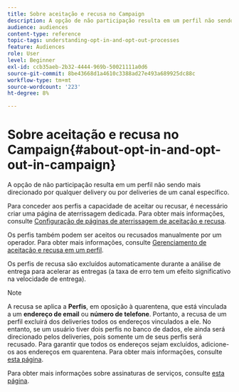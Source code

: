 ```yaml
---
title: Sobre aceitação e recusa no Campaign
description: A opção de não participação resulta em um perfil não sendo mais direcionado por qualquer delivery ou por deliveries de um canal específico.
audience: audiences
content-type: reference
topic-tags: understanding-opt-in-and-opt-out-processes
feature: Audiences
role: User
level: Beginner
exl-id: ccb35aeb-2b32-4444-969b-50021111a0d6
source-git-commit: 8be43668d1a4610c3388ad27e493a689925dc88c
workflow-type: tm+mt
source-wordcount: '223'
ht-degree: 8%

---
```


# Sobre aceitação e recusa no Campaign{#about-opt-in-and-opt-out-in-campaign}

A opção de não participação resulta em um perfil não sendo mais direcionado por qualquer delivery ou por deliveries de um canal específico.

Para conceder aos perfis a capacidade de aceitar ou recusar, é necessário criar uma página de aterrissagem dedicada. Para obter mais informações, consulte [Configuração de páginas de aterrissagem de aceitação e recusa](../../audiences/using/managing-opt-in-and-opt-out-in-campaign.md#setting-up-opt-in-and-opt-out-landing-pages).

Os perfis também podem ser aceitos ou recusados manualmente por um operador. Para obter mais informações, consulte [Gerenciamento de aceitação e recusa em um perfil](../../audiences/using/managing-opt-in-and-opt-out-in-campaign.md#managing-opt-in-and-opt-out-from-a-profile).

Os perfis de recusa são excluídos automaticamente durante a análise de entrega para acelerar as entregas (a taxa de erro tem um efeito significativo na velocidade de entrega).

>[!NOTE]
>
>A recusa se aplica a **Perfis**, em oposição à quarentena, que está vinculada a um **endereço de email** ou **número de telefone**. Portanto, a recusa de um perfil excluirá dos deliveries todos os endereços vinculados a ele. No entanto, se um usuário tiver dois perfis no banco de dados, ele ainda será direcionado pelos deliveries, pois somente um de seus perfis será recusado. Para garantir que todos os endereços sejam excluídos, adicione-os aos endereços em quarentena. Para obter mais informações, consulte [esta página](../../sending/using/understanding-quarantine-management.md#identifying-quarantined-addresses-for-the-entire-platform).

Para obter mais informações sobre assinaturas de serviços, consulte [esta página](../../audiences/using/about-subscriptions.md).
